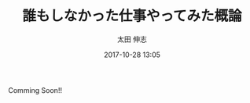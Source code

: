 ﻿---
title: 誰もしなかった仕事やってみた概論
description: "誰もしなかった仕事やってみた概論"
date: 2017-10-28 13:05
sessionlevel: 50
author: "太田 伸志"
co_author: "古飯塚 譲"
category: sessions
---
Comming Soon!!

